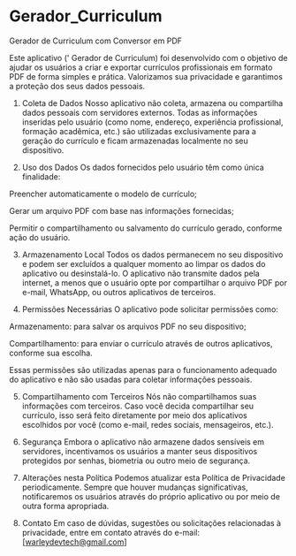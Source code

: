 # Gerador_Curriculum
Gerador de Curriculum com Conversor em PDF


Este aplicativo (' Gerador de Curriculum) foi desenvolvido com o objetivo de ajudar os usuários a criar e exportar currículos profissionais em formato PDF de forma simples e prática. Valorizamos sua privacidade e garantimos a proteção dos seus dados pessoais.

1. Coleta de Dados
Nosso aplicativo não coleta, armazena ou compartilha dados pessoais com servidores externos. Todas as informações inseridas pelo usuário (como nome, endereço, experiência profissional, formação acadêmica, etc.) são utilizadas exclusivamente para a geração do currículo e ficam armazenadas localmente no seu dispositivo.

2. Uso dos Dados
Os dados fornecidos pelo usuário têm como única finalidade:

Preencher automaticamente o modelo de currículo;

Gerar um arquivo PDF com base nas informações fornecidas;

Permitir o compartilhamento ou salvamento do currículo gerado, conforme ação do usuário.

3. Armazenamento Local
Todos os dados permanecem no seu dispositivo e podem ser excluídos a qualquer momento ao limpar os dados do aplicativo ou desinstalá-lo. O aplicativo não transmite dados pela internet, a menos que o usuário opte por compartilhar o arquivo PDF por e-mail, WhatsApp, ou outros aplicativos de terceiros.

4. Permissões Necessárias
O aplicativo pode solicitar permissões como:

Armazenamento: para salvar os arquivos PDF no seu dispositivo;

Compartilhamento: para enviar o currículo através de outros aplicativos, conforme sua escolha.

Essas permissões são utilizadas apenas para o funcionamento adequado do aplicativo e não são usadas para coletar informações pessoais.

5. Compartilhamento com Terceiros
Nós não compartilhamos suas informações com terceiros. Caso você decida compartilhar seu currículo, isso será feito diretamente por meio dos aplicativos escolhidos por você (como e-mail, redes sociais, mensageiros, etc.).

6. Segurança
Embora o aplicativo não armazene dados sensíveis em servidores, incentivamos os usuários a manter seus dispositivos protegidos por senhas, biometria ou outro meio de segurança.

7. Alterações nesta Política
Podemos atualizar esta Política de Privacidade periodicamente. Sempre que houver mudanças significativas, notificaremos os usuários através do próprio aplicativo ou por meio de outra forma apropriada.

8. Contato
Em caso de dúvidas, sugestões ou solicitações relacionadas à privacidade, entre em contato através do e-mail: [warleydevtech@gmail.com]

